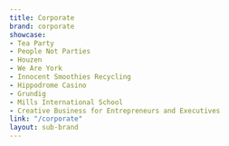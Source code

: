 ```yaml
---
title: Corporate
brand: corporate
showcase:
- Tea Party
- People Not Parties
- Houzen
- We Are York
- Innocent Smoothies Recycling
- Hippodrome Casino
- Grundig
- Mills International School
- Creative Business for Entrepreneurs and Executives
link: "/corporate"
layout: sub-brand
---
```


